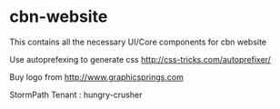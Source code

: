 cbn-website
===========

This contains all the necessary UI/Core components for cbn website

Use autoprefexing to generate css
http://css-tricks.com/autoprefixer/

Buy logo from
http://www.graphicsprings.com

StormPath Tenant : hungry-crusher
